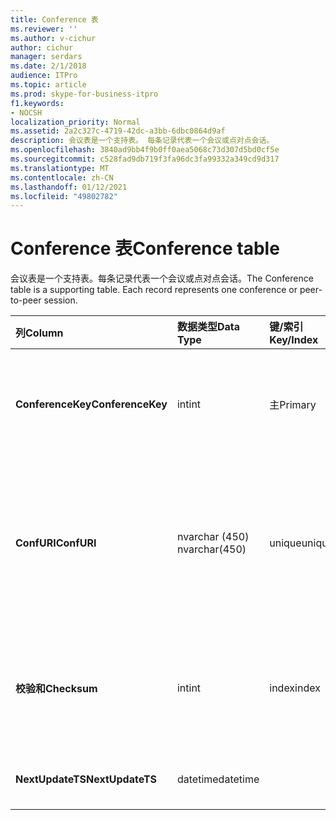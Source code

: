 ```yaml
---
title: Conference 表
ms.reviewer: ''
ms.author: v-cichur
author: cichur
manager: serdars
ms.date: 2/1/2018
audience: ITPro
ms.topic: article
ms.prod: skype-for-business-itpro
f1.keywords:
- NOCSH
localization_priority: Normal
ms.assetid: 2a2c327c-4719-42dc-a3bb-6dbc0864d9af
description: 会议表是一个支持表。 每条记录代表一个会议或点对点会话。
ms.openlocfilehash: 3840ad9bb4f9b0ff0aea5068c73d307d5bd0cf5e
ms.sourcegitcommit: c528fad9db719f3fa96dc3fa99332a349cd9d317
ms.translationtype: MT
ms.contentlocale: zh-CN
ms.lasthandoff: 01/12/2021
ms.locfileid: "49802782"
---
```

# <a name="conference-table"></a><span data-ttu-id="65aa6-104">Conference 表</span><span class="sxs-lookup"><span data-stu-id="65aa6-104">Conference table</span></span>
 
<span data-ttu-id="65aa6-p102">会议表是一个支持表。每条记录代表一个会议或点对点会话。</span><span class="sxs-lookup"><span data-stu-id="65aa6-p102">The Conference table is a supporting table. Each record represents one conference or peer-to-peer session.</span></span>
  
|<span data-ttu-id="65aa6-107">**列**</span><span class="sxs-lookup"><span data-stu-id="65aa6-107">**Column**</span></span>|<span data-ttu-id="65aa6-108">**数据类型**</span><span class="sxs-lookup"><span data-stu-id="65aa6-108">**Data Type**</span></span>|<span data-ttu-id="65aa6-109">**键/索引**</span><span class="sxs-lookup"><span data-stu-id="65aa6-109">**Key/Index**</span></span>|<span data-ttu-id="65aa6-110">**Details**</span><span class="sxs-lookup"><span data-stu-id="65aa6-110">**Details**</span></span>|
|:-----|:-----|:-----|:-----|
|<span data-ttu-id="65aa6-111">**ConferenceKey**</span><span class="sxs-lookup"><span data-stu-id="65aa6-111">**ConferenceKey**</span></span> <br/> |<span data-ttu-id="65aa6-112">int</span><span class="sxs-lookup"><span data-stu-id="65aa6-112">int</span></span>  <br/> |<span data-ttu-id="65aa6-113">主</span><span class="sxs-lookup"><span data-stu-id="65aa6-113">Primary</span></span>  <br/> |<span data-ttu-id="65aa6-114">标识该会议记录的唯一编号。</span><span class="sxs-lookup"><span data-stu-id="65aa6-114">Unique number identifying this conference record.</span></span>  <br/> |
|<span data-ttu-id="65aa6-115">**ConfURI**</span><span class="sxs-lookup"><span data-stu-id="65aa6-115">**ConfURI**</span></span> <br/> |<span data-ttu-id="65aa6-116">nvarchar (450) </span><span class="sxs-lookup"><span data-stu-id="65aa6-116">nvarchar(450)</span></span>  <br/> |<span data-ttu-id="65aa6-117">unique</span><span class="sxs-lookup"><span data-stu-id="65aa6-117">unique</span></span>  <br/> |<span data-ttu-id="65aa6-118">如果是会议，则是会议 URI；如果是点对点会话，则是 DialogID。</span><span class="sxs-lookup"><span data-stu-id="65aa6-118">Conference URI if this is a conference, or DialogID if this is a peer-to-peer session.</span></span>  <br/> |
|<span data-ttu-id="65aa6-119">**校验和**</span><span class="sxs-lookup"><span data-stu-id="65aa6-119">**Checksum**</span></span> <br/> |<span data-ttu-id="65aa6-120">int</span><span class="sxs-lookup"><span data-stu-id="65aa6-120">int</span></span>  <br/> |<span data-ttu-id="65aa6-121">index</span><span class="sxs-lookup"><span data-stu-id="65aa6-121">index</span></span>  <br/> |<span data-ttu-id="65aa6-p103">会议 URI 的校验和。该项仅供内部使用。</span><span class="sxs-lookup"><span data-stu-id="65aa6-p103">Checksum of the conference URI. This is used internally.</span></span>  <br/> |
|<span data-ttu-id="65aa6-124">**NextUpdateTS**</span><span class="sxs-lookup"><span data-stu-id="65aa6-124">**NextUpdateTS**</span></span> <br/> |<span data-ttu-id="65aa6-125">datetime</span><span class="sxs-lookup"><span data-stu-id="65aa6-125">datetime</span></span>  <br/> ||<span data-ttu-id="65aa6-126">仅供内部使用。</span><span class="sxs-lookup"><span data-stu-id="65aa6-126">For internal use only.</span></span>  <br/> |
   

